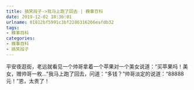 ```yaml
---
title: 搞笑段子->我马上跑了回去 | 糗事百科
date: 2019-12-02 18:36:01
urlname: 01812bf5991c3bf2286316206eafdb32
tags: 
- 糗事百科
categories:
- 糗事百科
- 搞笑段子
---
```

平安夜逛街，老远就看见一个帅哥拿着一个苹果对一个美女说道：“买苹果吗！美女，赠帅哥一枚...”我马上跑了回去，问道：“多钱？”帅哥淡定的说道：“88888元！”恩，太贵了！


